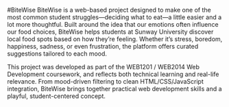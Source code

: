 #BiteWise
BiteWise is a web-based project designed to make one of the most common student struggles—deciding what to eat—a little easier and a lot more thoughtful. Built around the idea that our emotions often influence our food choices, BiteWise helps students at Sunway University discover local food spots based on how they’re feeling. Whether it’s stress, boredom, happiness, sadness, or even frustration, the platform offers curated suggestions tailored to each mood.

This project was developed as part of the WEB1201 / WEB2014 Web Development coursework, and reflects both technical learning and real-life relevance. From mood-driven filtering to clean HTML/CSS/JavaScript integration, BiteWise brings together practical web development skills and a playful, student-centered concept.

